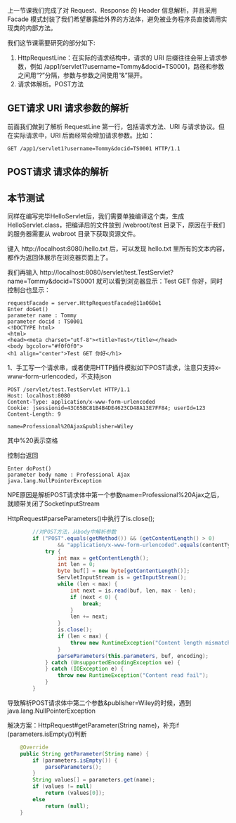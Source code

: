上一节课我们完成了对 Request、Response 的 Header 信息解析，并且采用 Facade 模式封装了我们希望暴露给外界的方法体，避免被业务程序员直接调用实现类的内部方法。

我们这节课需要研究的部分如下:
1. HttpRequestLine：在实际的请求结构中，请求的 URI 后缀往往会带上请求参数，例如 /app1/servlet1?username=Tommy&docid=TS0001，路径和参数之间用“?”分隔，参数与参数之间使用“&”隔开。
2. 请求体解析。POST方法

## GET请求 URI 请求参数的解析
前面我们做到了解析 RequestLine 第一行，包括请求方法、URI 与请求协议。但在实际请求中，URI 后面经常会增加请求参数。比如：

```shell
GET /app1/servlet1?username=Tommy&docid=TS0001 HTTP/1.1
```

## POST请求 请求体的解析


## 本节测试

同样在编写完毕HelloServlet后，我们需要单独编译这个类，生成 HelloServlet.class，把编译后的文件放到 /webroot/test 目录下，原因在于我们的服务器需要从 webroot 目录下获取资源文件。

键入 http://localhost:8080/hello.txt 后，可以发现 hello.txt 里所有的文本内容，都作为返回体展示在浏览器页面上了。

我们再输入 http://localhost:8080/servlet/test.TestServlet?name=Tommy&docid=TS0001 就可以看到浏览器显示：Test GET 你好，同时控制台也显示：
```shell
requestFacade = server.HttpRequestFacade@11a068e1
Enter doGet()
parameter name : Tommy
parameter docid : TS0001
<!DOCTYPE html> 
<html>
<head><meta charset="utf-8"><title>Test</title></head>
<body bgcolor="#f0f0f0">
<h1 align="center">Test GET 你好</h1>
```

1、手工写一个请求串，或者使用HTTP插件模拟如下POST请求，注意只支持x-www-form-urlencoded，不支持json
```
POST /servlet/test.TestServlet HTTP/1.1
Host: localhost:8080
Content-Type: application/x-www-form-urlencoded
Cookie: jsessionid=43C65BC81B4B4DE4623CD48A13E7FF84; userId=123
Content-Length: 9

name=Professional%20Ajax&publisher=Wiley
```
其中%20表示空格

控制台返回
```shell
Enter doPost()
parameter body name : Professional Ajax
java.lang.NullPointerException
```
NPE原因是解析POST请求体中第一个参数name=Professional%20Ajax之后，就顺带关闭了SocketInputStream

HttpRequest#parseParameters()中执行了is.close();
```java
        //对POST方法，从body中解析参数
        if ("POST".equals(getMethod()) && (getContentLength() > 0)
                && "application/x-www-form-urlencoded".equals(contentType)) {
            try {
                int max = getContentLength();
                int len = 0;
                byte buf[] = new byte[getContentLength()];
                ServletInputStream is = getInputStream();
                while (len < max) {
                    int next = is.read(buf, len, max - len);
                    if (next < 0) {
                        break;
                    }
                    len += next;
                }
                is.close();
                if (len < max) {
                    throw new RuntimeException("Content length mismatch");
                }
                parseParameters(this.parameters, buf, encoding);
            } catch (UnsupportedEncodingException ue) {
            } catch (IOException e) {
                throw new RuntimeException("Content read fail");
            }
        }
```
导致解析POST请求体中第二个参数&publisher=Wiley的时候，遇到java.lang.NullPointerException

解决方案：HttpRequest#getParameter(String name)，补充if (parameters.isEmpty())判断
```java
    @Override
    public String getParameter(String name) {
        if (parameters.isEmpty()) {
            parseParameters();
        }
        String values[] = parameters.get(name);
        if (values != null)
            return (values[0]);
        else
            return (null);
    }
```